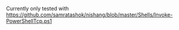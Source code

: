 Currently only tested with https://github.com/samratashok/nishang/blob/master/Shells/Invoke-PowerShellTcp.ps1
